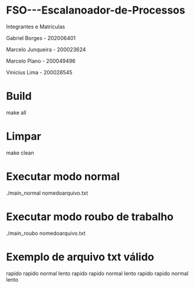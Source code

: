 # FSO---Escalanoador-de-Processos

Integrantes e Matrículas 

Gabriel Borges - 202006401

Marcelo Junqueira - 200023624

Marcelo Piano - 200049496

Vinicius Lima - 200028545


# Build
make all


# Limpar
make clean


# Executar modo normal 
./main_normal nomedoarquivo.txt


# Executar modo roubo de trabalho
./main_roubo nomedoarquivo.txt

# Exemplo de arquivo txt válido

rapido
rapido
normal
lento
rapido
rapido
normal
lento
rapido
rapido
normal
lento
